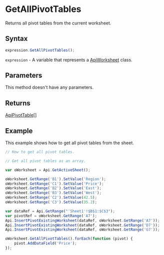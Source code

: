 # GetAllPivotTables

Returns all pivot tables from the current worksheet.

## Syntax

```javascript
expression.GetAllPivotTables();
```

`expression` - A variable that represents a [ApiWorksheet](../ApiWorksheet.md) class.

## Parameters

This method doesn't have any parameters.

## Returns

[ApiPivotTable[]](../../ApiPivotTable/ApiPivotTable.md)

## Example

This example shows how to get all pivot tables from the sheet.

```javascript editor-xlsx
// How to get all pivot tables.

// Get all pivot tables as an array.

var oWorksheet = Api.GetActiveSheet();

oWorksheet.GetRange('B1').SetValue('Region');
oWorksheet.GetRange('C1').SetValue('Price');
oWorksheet.GetRange('B2').SetValue('East');
oWorksheet.GetRange('B3').SetValue('West');
oWorksheet.GetRange('C2').SetValue(42.5);
oWorksheet.GetRange('C3').SetValue(35.2);

var dataRef = Api.GetRange("'Sheet1'!$B$1:$C$3");
var pivotRef = oWorksheet.GetRange('A7');
Api.InsertPivotExistingWorksheet(dataRef, oWorksheet.GetRange('A7'));
Api.InsertPivotExistingWorksheet(dataRef, oWorksheet.GetRange('D7'));
Api.InsertPivotExistingWorksheet(dataRef, oWorksheet.GetRange('G7'));

oWorksheet.GetAllPivotTables().forEach(function (pivot) {
	pivot.AddDataField('Price');
});

```
